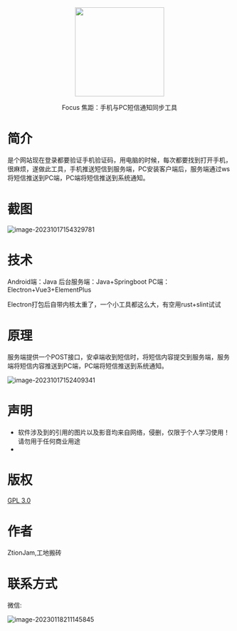 <div align="center"> <img src="https://res.ztion.cn/imgs/1697525163723.png" width = 200 /> </div> </div>

<p align="center">
  Focus 焦距：手机与PC短信通知同步工具
</p>


# 简介

是个网站现在登录都要验证手机验证码，用电脑的时候，每次都要找到打开手机，很麻烦，遂做此工具，手机推送短信到服务端，PC安装客户端后，服务端通过ws将短信推送到PC端，PC端将短信推送到系统通知。



# 截图

![image-20231017154329781](https://res.ztion.cn/imgs/1697527924592.png)

# 技术
Android端：Java
后台服务端：Java+Springboot
PC端：Electron+Vue3+ElementPlus

Electron打包后自带内核太重了，一个小工具都这么大，有空用rust+slint试试
# 原理
服务端提供一个POST接口，安卓端收到短信时，将短信内容提交到服务端，服务端将短信内容推送到PC端，PC端将短信推送到系统通知。

![image-20231017152409341](https://res.ztion.cn/imgs/1697526762896.png)



# 声明

- 软件涉及到的引用的图片以及影音均来自网络，侵删，仅限于个人学习使用！请勿用于任何商业用途
-
# 版权

[GPL 3.0](https://www.gnu.org/licenses/gpl-3.0.html)

# 作者

ZtionJam,工地搬砖

# 联系方式

微信:

![image-20230118211145845](https://res.ztion.cn/imgs/1674047507177.png)
